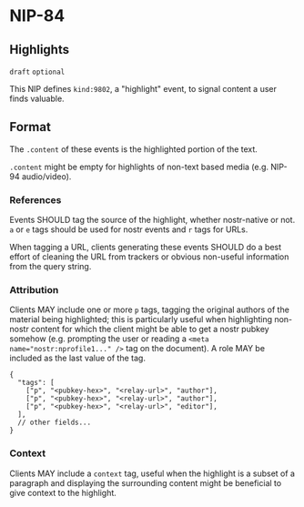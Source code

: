 # NIP-84

## Highlights

`draft` `optional`

This NIP defines `kind:9802`, a "highlight" event, to signal content a user finds valuable.

## Format

The `.content` of these events is the highlighted portion of the text.

`.content` might be empty for highlights of non-text based media (e.g. NIP-94 audio/video).

### References

Events SHOULD tag the source of the highlight, whether nostr-native or not.
`a` or `e` tags should be used for nostr events and `r` tags for URLs.

When tagging a URL, clients generating these events SHOULD do a best effort of cleaning the URL from trackers
or obvious non-useful information from the query string.

### Attribution

Clients MAY include one or more `p` tags, tagging the original authors of the material being highlighted; this is particularly
useful when highlighting non-nostr content for which the client might be able to get a nostr pubkey somehow
(e.g. prompting the user or reading a `<meta name="nostr:nprofile1..." />` tag on the document). A role MAY be included as the
last value of the tag.

```jsonc
{
  "tags": [
    ["p", "<pubkey-hex>", "<relay-url>", "author"],
    ["p", "<pubkey-hex>", "<relay-url>", "author"],
    ["p", "<pubkey-hex>", "<relay-url>", "editor"],
  ],
  // other fields...
}
```

### Context

Clients MAY include a `context` tag, useful when the highlight is a subset of a paragraph and displaying the
surrounding content might be beneficial to give context to the highlight.
